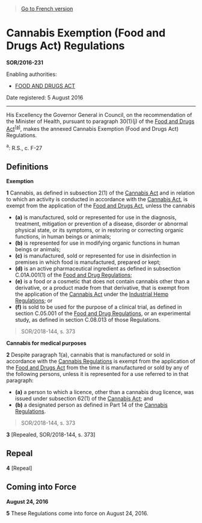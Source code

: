 > [Go to French version](/fr/Règlements/Décrets,%20ordonnances%20et%20règlements%20statutaires/2016/231.md)

# Cannabis Exemption (Food and Drugs Act) Regulations

**SOR/2016-231**

Enabling authorities: 
- [FOOD AND DRUGS ACT](/en/Acts/Revised%20Statutes%20of%20Canada/F/F-27.md)

Date registered: 5 August 2016

----------

His Excellency the Governor General in Council, on the recommendation of the Minister of Health, pursuant to paragraph 30(1)(j) of the [Food and Drugs Act](/en/Acts/Revised%20Statutes%20of%20Canada/F/F-27.md)<sup><a href='#fn_a'>[a]</a></sup>, makes the annexed Cannabis Exemption (Food and Drugs Act) Regulations.

<a name='fn_a'><sup>a</sup></a>: R.S., c. F-27<br />




## Definitions



**Exemption**

**1** Cannabis, as defined in subsection 2(1) of the [Cannabis Act](/en/Acts/Statutes%20of%20Canada/2018/c.%2016.md) and in relation to which an activity is conducted in accordance with the [Cannabis Act](/en/Acts/Statutes%20of%20Canada/2018/c.%2016.md), is exempt from the application of the [Food and Drugs Act](/en/Acts/Revised%20Statutes%20of%20Canada/F/F-27.md), unless the cannabis
- **(a)** is manufactured, sold or represented for use in the diagnosis, treatment, mitigation or prevention of a disease, disorder or abnormal physical state, or its symptoms, or in restoring or correcting organic functions, in human beings or animals;
- **(b)** is represented for use in modifying organic functions in human beings or animals;
- **(c)** is manufactured, sold or represented for use in disinfection in premises in which food is manufactured, prepared or kept;
- **(d)** is an active pharmaceutical ingredient as defined in subsection C.01A.001(1) of the [Food and Drug Regulations](/en/Regulations/Consolidated%20Regulations%20of%20Canada/801-900/C.R.C.,%20c.%20870.md);
- **(e)** is a food or a cosmetic that does not contain cannabis other than a derivative, or a product made from that derivative, that is exempt from the application of the [Cannabis Act](/en/Acts/Statutes%20of%20Canada/2018/c.%2016.md) under the [Industrial Hemp Regulations](/en/Regulations/Statutory%20Orders%20and%20Regulations/2018/145.md); or
- **(f)** is sold to be used for the purpose of a clinical trial, as defined in section C.05.001 of the [Food and Drug Regulations](/en/Regulations/Consolidated%20Regulations%20of%20Canada/801-900/C.R.C.,%20c.%20870.md), or an experimental study, as defined in section C.08.013 of those Regulations.
> SOR/2018-144, s. 373





**Cannabis for medical purposes**

**2** Despite paragraph 1(a), cannabis that is manufactured or sold in accordance with the [Cannabis Regulations](/en/Regulations/Statutory%20Orders%20and%20Regulations/2018/144.md) is exempt from the application of the [Food and Drugs Act](/en/Acts/Revised%20Statutes%20of%20Canada/F/F-27.md) from the time it is manufactured or sold by any of the following persons, unless it is represented for a use referred to in that paragraph:
- **(a)** a person to which a licence, other than a cannabis drug licence, was issued under subsection 62(1) of the [Cannabis Act](/en/Acts/Statutes%20of%20Canada/2018/c.%2016.md); and
- **(b)** a designated person as defined in Part 14 of the [Cannabis Regulations](/en/Regulations/Statutory%20Orders%20and%20Regulations/2018/144.md).
> SOR/2018-144, s. 373




**3** [Repealed, SOR/2018-144, s. 373]




## Repeal


**4** [Repeal]




## Coming into Force



**August 24, 2016**

**5** These Regulations come into force on August 24, 2016.


